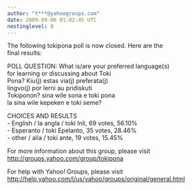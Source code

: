 ```yaml
---
author: "t***@yahoogroups.com"
date: 2009-09-06 01:02:45 UTC
nestinglevel: 0
---
```

The following tokipona poll is now closed. Here are the  
final results:  
  
  
POLL QUESTION: What is/are your preferred language(s)  
for learning or discussing about Toki  
Pona? Kiu(j) estas via(j) preferata(j)  
lingvo(j) por lerni au pridiskuti  
Tokiponon? sina wile sona e toki pona  
la sina wile kepeken e toki seme?  
  
CHOICES AND RESULTS  
\- English / la angla / toki Inli, 69 votes, 56.10%  
\- Esperanto / toki Epelanto, 35 votes, 28.46%  
\- other / alia / toki ante, 19 votes, 15.45%  
  
  
  
For more information about this group, please visit  
http://groups.yahoo.com/group/tokipona  
  
For help with Yahoo! Groups, please visit  
http://help.yahoo.com/l/us/yahoo/groups/original/general.html